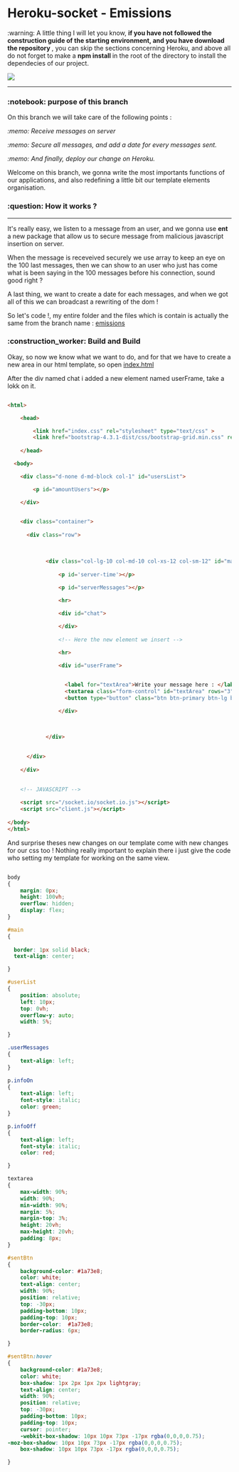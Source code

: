 # Heroku-socket - Emissions

<p> :warning: A little thing I will let you know, <b>if you have not followed the construction guide of the starting environment, and you have download the repository </b>, you can skip the sections concerning Heroku, and above all do not forget to make a <b>npm install </b> in the root of the directory to install the dependecies of our project.</p>

<img src="repo.png">

<hr>


<h3>  :notebook: purpose of this branch </h3>

<p>On this branch we will take care of the following points : </p>

<p><i> :memo: Receive messages on server</i></p>

<p><i> :memo: Secure all messages, and add a date for every messages sent. </i></p>

<p><i> :memo: And finally, deploy our change on Heroku. </i> </p>

<p> Welcome on this branch, we gonna write the most importants functions of our applications, and also redefining a little bit our template elements organisation.</p>



<h3>  :question:  How it works ? </h3>

<hr>

<p>It's really easy, we listen to a message from an user, and we gonna use <b> ent </b> a new package that allow us to secure message from malicious javascript insertion on server.</p>

<p>When the message is receveived securely we use array to keep an eye on the 100 last messages, then we can show to an user who just has come what is been saying in the 100 messages before his connection, sound good right ?</p>

<p>A last thing, we want to create a date for each messages, and when we got all of this we can broadcast a rewriting of the dom ! </p>

<p>So let's code !, my entire folder and the files which is contain is actually the same from the branch name : <a href="https://github.com/R3tr093/Heroku-socket/tree/emissions">emissions</a></p>


<h3>  :construction_worker: Build and Build</h3>

<p>Okay, so now we know what we want to do, and for that we have to create a new area in our html template, so open <a href="index.html">index.html</a></p>

<p>After the div named chat i added a new element named userFrame, take a lokk on it. </p>

``` html

<html>

    <head>

        <link href="index.css" rel="stylesheet" type="text/css" >
        <link href="bootstrap-4.3.1-dist/css/bootstrap-grid.min.css" rel="stylesheet" type="text/css">
        
    </head>

  <body>

    <div class="d-none d-md-block col-1" id="usersList">

        <p id="amountUsers"></p>

    </div>
    

    <div class="container">
          
      <div class="row">
           

      
            <div class="col-lg-10 col-md-10 col-xs-12 col-sm-12" id="main">
               
                <p id='server-time'></p>
      
                <p id="serverMessages"></p>

                <hr>

                <div id="chat">

                </div>
             
                <!-- Here the new element we insert -->

                <hr>
                
                <div id="userFrame">


                  <label for="textArea">Write your message here : </label>
                  <textarea class="form-control" id="textArea" rows="3"></textarea>
                  <button type="button" class="btn btn-primary btn-lg btn-block" id="sentBtn">Sent the message</button>

                </div>

                
      
            </div>

      
      </div>
  
    </div>

  
    <!-- JAVASCRIPT -->
    
    <script src="/socket.io/socket.io.js"></script>
    <script src="client.js"></script>
  
</body>
</html>


```

<p> And surprise theses new changes on our template come with new changes for our css too ! Nothing really important to explain there i just give the code who setting my template for working on the same view.</p>

``` css

body
{
    margin: 0px;
    height: 100vh;
    overflow: hidden;
    display: flex;
}

#main
{
  
  border: 1px solid black;
  text-align: center;

}

#userList
{
    position: absolute;
    left: 10px;
    top: 0vh;
    overflow-y: auto;
    width: 5%;

}

.userMessages
{
    text-align: left;
}

p.infoOn
{
    text-align: left;
    font-style: italic;
    color: green;
}

p.infoOff
{
    text-align: left;
    font-style: italic;    
    color: red;

}

textarea
{
    max-width: 90%;
    width: 90%;
    min-width: 90%;
    margin: 5%;
    margin-top: 3%;
    height: 20vh;
    max-height: 20vh;
    padding: 8px;
}

#sentBtn
{
    background-color: #1a73e8;
    color: white;
    text-align: center;
    width: 90%;
    position: relative;
    top: -30px;
    padding-bottom: 10px;
    padding-top: 10px;
    border-color:  #1a73e8;
    border-radius: 6px;

}

#sentBtn:hover
{
    background-color: #1a73e8;
    color: white;
    box-shadow: 1px 2px 1px 2px lightgray;
    text-align: center;
    width: 90%;
    position: relative;
    top: -30px;
    padding-bottom: 10px;
    padding-top: 10px;
    cursor: pointer;
    -webkit-box-shadow: 10px 10px 73px -17px rgba(0,0,0,0.75);
-moz-box-shadow: 10px 10px 73px -17px rgba(0,0,0,0.75);
    box-shadow: 10px 10px 73px -17px rgba(0,0,0,0.75);

}

```